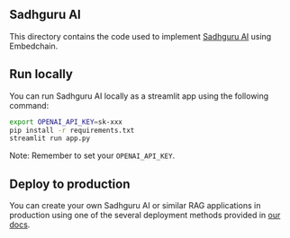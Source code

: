 ## Sadhguru AI

This directory contains the code used to implement [Sadhguru AI](https://sadhguru-ai.streamlit.app/) using Embedchain.

## Run locally

You can run Sadhguru AI locally as a streamlit app using the following command:

```bash
export OPENAI_API_KEY=sk-xxx
pip install -r requirements.txt
streamlit run app.py
```

Note: Remember to set your `OPENAI_API_KEY`.

## Deploy to production

You can create your own Sadhguru AI or similar RAG applications in production using one of the several deployment methods provided in [our docs](https://docs.embedchain.ai/get-started/deployment).
